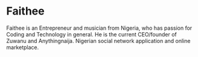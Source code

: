# Faithee
Faithee is an Entrepreneur and musician from Nigeria, who has passion for Coding and Technology in general. He is the current CEO/founder of Zuwanu and Anythingnaija. Nigerian social network application and online marketplace.
